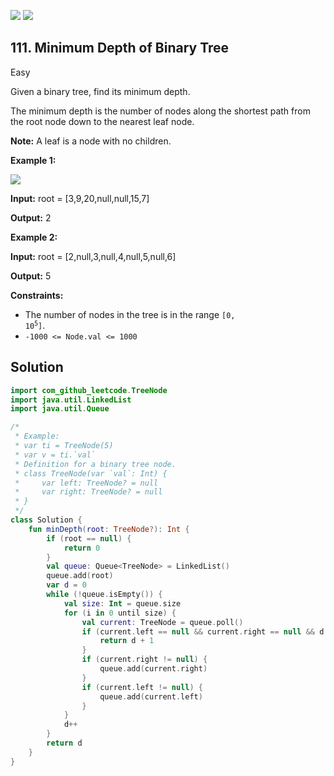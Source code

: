 [![](https://img.shields.io/github/stars/javadev/LeetCode-in-Kotlin?label=Stars&style=flat-square)](https://github.com/javadev/LeetCode-in-Kotlin)
[![](https://img.shields.io/github/forks/javadev/LeetCode-in-Kotlin?label=Fork%20me%20on%20GitHub%20&style=flat-square)](https://github.com/javadev/LeetCode-in-Kotlin/fork)

## 111\. Minimum Depth of Binary Tree

Easy

Given a binary tree, find its minimum depth.

The minimum depth is the number of nodes along the shortest path from the root node down to the nearest leaf node.

**Note:** A leaf is a node with no children.

**Example 1:**

![](https://assets.leetcode.com/uploads/2020/10/12/ex_depth.jpg)

**Input:** root = [3,9,20,null,null,15,7]

**Output:** 2

**Example 2:**

**Input:** root = [2,null,3,null,4,null,5,null,6]

**Output:** 5

**Constraints:**

*   The number of nodes in the tree is in the range <code>[0, 10<sup>5</sup>]</code>.
*   `-1000 <= Node.val <= 1000`

## Solution

```kotlin
import com_github_leetcode.TreeNode
import java.util.LinkedList
import java.util.Queue

/*
 * Example:
 * var ti = TreeNode(5)
 * var v = ti.`val`
 * Definition for a binary tree node.
 * class TreeNode(var `val`: Int) {
 *     var left: TreeNode? = null
 *     var right: TreeNode? = null
 * }
 */
class Solution {
    fun minDepth(root: TreeNode?): Int {
        if (root == null) {
            return 0
        }
        val queue: Queue<TreeNode> = LinkedList()
        queue.add(root)
        var d = 0
        while (!queue.isEmpty()) {
            val size: Int = queue.size
            for (i in 0 until size) {
                val current: TreeNode = queue.poll()
                if (current.left == null && current.right == null && d > 0) {
                    return d + 1
                }
                if (current.right != null) {
                    queue.add(current.right)
                }
                if (current.left != null) {
                    queue.add(current.left)
                }
            }
            d++
        }
        return d
    }
}
```